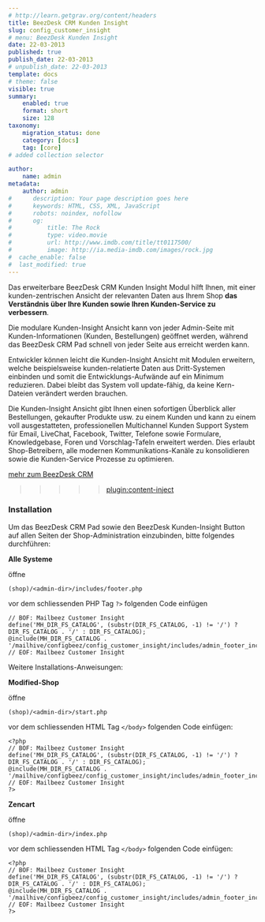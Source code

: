 ```yaml
---
# http://learn.getgrav.org/content/headers
title: BeezDesk CRM Kunden Insight
slug: config_customer_insight
# menu: BeezDesk Kunden Insight
date: 22-03-2013
published: true
publish_date: 22-03-2013
# unpublish_date: 22-03-2013
template: docs
# theme: false
visible: true
summary:
    enabled: true
    format: short
    size: 128
taxonomy:
    migration_status: done
    category: [docs]
    tag: [core]
# added collection selector

author:
    name: admin
metadata:
    author: admin
#      description: Your page description goes here
#      keywords: HTML, CSS, XML, JavaScript
#      robots: noindex, nofollow
#      og:
#          title: The Rock
#          type: video.movie
#          url: http://www.imdb.com/title/tt0117500/
#          image: http://ia.media-imdb.com/images/rock.jpg
#  cache_enable: false
#  last_modified: true
---
```


Das erweiterbare BeezDesk CRM Kunden Insight Modul hilft Ihnen, mit einer kunden-zentrischen Ansicht der relevanten Daten aus Ihrem Shop **das Verständnis über Ihre Kunden sowie Ihren Kunden-Service zu verbessern**.

Die modulare Kunden-Insight Ansicht kann von jeder Admin-Seite mit Kunden-Informationen (Kunden, Bestellungen) geöffnet werden, während das BeezDesk CRM Pad schnell von jeder Seite aus erreicht werden kann.

Entwickler können leicht die Kunden-Insight Ansicht mit Modulen erweitern, welche beispielsweise kunden-relatierte Daten aus Dritt-Systemen einbinden und somit die Entwicklungs-Aufwände auf ein Minimum reduzieren. Dabei bleibt das System voll update-fähig, da keine Kern-Dateien verändert werden brauchen.

Die Kunden-Insight Ansicht gibt Ihnen einen sofortigen Überblick aller Bestellungen, gekaufter Produkte usw. zu einem Kunden und kann zu einem voll ausgestatteten, professionellen Multichannel Kunden Support System für Email, LiveChat, Facebook, Twitter, Telefone sowie Formulare, Knowledgebase, Foren und Vorschlag-Tafeln erweitert werden. Dies erlaubt Shop-Betreibern, alle modernen Kommunikations-Kanäle zu konsolidieren sowie die Kunden-Service Prozesse zu optimieren.

[mehr zum BeezDesk CRM](https://www.beezdesk.de)

>>>>>[plugin:content-inject](/content_blocks/hint_preintegration)


### Installation

Um das BeezDesk CRM Pad sowie den BeezDesk Kunden-Insight Button auf allen Seiten der Shop-Administration einzubinden, bitte folgendes durchführen:


**Alle Systeme**

öffne 

`(shop)/<admin-dir>/includes/footer.php`

vor dem schliessenden PHP Tag `?>`  folgenden Code einfügen

```
// BOF: Mailbeez Customer Insight
define('MH_DIR_FS_CATALOG', (substr(DIR_FS_CATALOG, -1) != '/') ? DIR_FS_CATALOG . '/' : DIR_FS_CATALOG);
@include(MH_DIR_FS_CATALOG . '/mailhive/configbeez/config_customer_insight/includes/admin_footer_include.php');
// EOF: Mailbeez Customer Insight
```




Weitere Installations-Anweisungen:


**Modified-Shop**

öffne

 
`(shop)/<admin-dir>/start.php`


vor dem schliessenden HTML Tag `</body>` folgenden Code einfügen:

```
<?php
// BOF: Mailbeez Customer Insight
define('MH_DIR_FS_CATALOG', (substr(DIR_FS_CATALOG, -1) != '/') ? DIR_FS_CATALOG . '/' : DIR_FS_CATALOG);
@include(MH_DIR_FS_CATALOG . '/mailhive/configbeez/config_customer_insight/includes/admin_footer_include.php');
// EOF: Mailbeez Customer Insight
?>
```



**Zencart**

öffne

 
`(shop)/<admin-dir>/index.php`


vor dem schliessenden HTML Tag `</body>` folgenden Code einfügen:

```
<?php
// BOF: Mailbeez Customer Insight
define('MH_DIR_FS_CATALOG', (substr(DIR_FS_CATALOG, -1) != '/') ? DIR_FS_CATALOG . '/' : DIR_FS_CATALOG);
@include(MH_DIR_FS_CATALOG . '/mailhive/configbeez/config_customer_insight/includes/admin_footer_include.php');
// EOF: Mailbeez Customer Insight
?>
```
